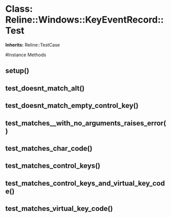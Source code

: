 # Class: Reline::Windows::KeyEventRecord::Test
**Inherits:** Reline::TestCase
    




#Instance Methods
## setup() [](#method-i-setup)

## test_doesnt_match_alt() [](#method-i-test_doesnt_match_alt)

## test_doesnt_match_empty_control_key() [](#method-i-test_doesnt_match_empty_control_key)

## test_matches__with_no_arguments_raises_error() [](#method-i-test_matches__with_no_arguments_raises_error)

## test_matches_char_code() [](#method-i-test_matches_char_code)

## test_matches_control_keys() [](#method-i-test_matches_control_keys)

## test_matches_control_keys_and_virtual_key_code() [](#method-i-test_matches_control_keys_and_virtual_key_code)

## test_matches_virtual_key_code() [](#method-i-test_matches_virtual_key_code)

